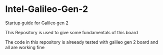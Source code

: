 # Intel-Galileo-Gen-2
Startup guide for Galileo gen 2

This Repository is used to give some fundamentals of this board


The code in this repository is alreeady tested with galileo gen 2 board and all are working fine


